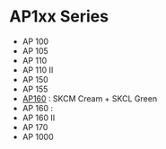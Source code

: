 # AP1xx Series

- AP 100
- AP 105
- AP 110
- AP 110 II
- AP 150
- AP 155
- [AP160](AP160/README.md) : SKCM Cream + SKCL Green
- AP 160 : 
- AP 160 II
- AP 170
- AP 1000
